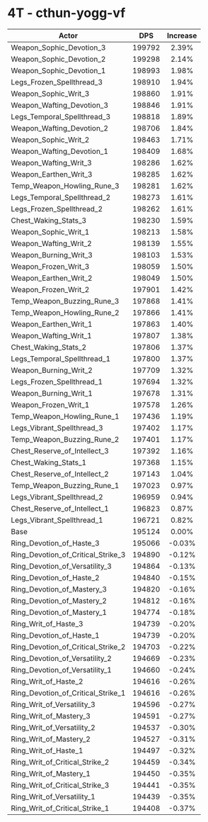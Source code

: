 # 4T - cthun-yogg-vf
| Actor | DPS | Increase |
|---|:---:|:---:|
|Weapon_Sophic_Devotion_3|199792|2.39%|
|Weapon_Sophic_Devotion_2|199298|2.14%|
|Weapon_Sophic_Devotion_1|198993|1.98%|
|Legs_Frozen_Spellthread_3|198910|1.94%|
|Weapon_Sophic_Writ_3|198860|1.91%|
|Weapon_Wafting_Devotion_3|198846|1.91%|
|Legs_Temporal_Spellthread_3|198818|1.89%|
|Weapon_Wafting_Devotion_2|198706|1.84%|
|Weapon_Sophic_Writ_2|198463|1.71%|
|Weapon_Wafting_Devotion_1|198409|1.68%|
|Weapon_Wafting_Writ_3|198286|1.62%|
|Weapon_Earthen_Writ_3|198285|1.62%|
|Temp_Weapon_Howling_Rune_3|198281|1.62%|
|Legs_Temporal_Spellthread_2|198273|1.61%|
|Legs_Frozen_Spellthread_2|198262|1.61%|
|Chest_Waking_Stats_3|198230|1.59%|
|Weapon_Sophic_Writ_1|198213|1.58%|
|Weapon_Wafting_Writ_2|198139|1.55%|
|Weapon_Burning_Writ_3|198103|1.53%|
|Weapon_Frozen_Writ_3|198059|1.50%|
|Weapon_Earthen_Writ_2|198049|1.50%|
|Weapon_Frozen_Writ_2|197901|1.42%|
|Temp_Weapon_Buzzing_Rune_3|197868|1.41%|
|Temp_Weapon_Howling_Rune_2|197866|1.41%|
|Weapon_Earthen_Writ_1|197863|1.40%|
|Weapon_Wafting_Writ_1|197807|1.38%|
|Chest_Waking_Stats_2|197806|1.37%|
|Legs_Temporal_Spellthread_1|197800|1.37%|
|Weapon_Burning_Writ_2|197709|1.32%|
|Legs_Frozen_Spellthread_1|197694|1.32%|
|Weapon_Burning_Writ_1|197678|1.31%|
|Weapon_Frozen_Writ_1|197578|1.26%|
|Temp_Weapon_Howling_Rune_1|197436|1.19%|
|Legs_Vibrant_Spellthread_3|197402|1.17%|
|Temp_Weapon_Buzzing_Rune_2|197401|1.17%|
|Chest_Reserve_of_Intellect_3|197392|1.16%|
|Chest_Waking_Stats_1|197368|1.15%|
|Chest_Reserve_of_Intellect_2|197143|1.04%|
|Temp_Weapon_Buzzing_Rune_1|197023|0.97%|
|Legs_Vibrant_Spellthread_2|196959|0.94%|
|Chest_Reserve_of_Intellect_1|196823|0.87%|
|Legs_Vibrant_Spellthread_1|196721|0.82%|
|Base|195124|0.00%|
|Ring_Devotion_of_Haste_3|195066|-0.03%|
|Ring_Devotion_of_Critical_Strike_3|194890|-0.12%|
|Ring_Devotion_of_Versatility_3|194864|-0.13%|
|Ring_Devotion_of_Haste_2|194840|-0.15%|
|Ring_Devotion_of_Mastery_3|194820|-0.16%|
|Ring_Devotion_of_Mastery_2|194812|-0.16%|
|Ring_Devotion_of_Mastery_1|194774|-0.18%|
|Ring_Writ_of_Haste_3|194739|-0.20%|
|Ring_Devotion_of_Haste_1|194739|-0.20%|
|Ring_Devotion_of_Critical_Strike_2|194703|-0.22%|
|Ring_Devotion_of_Versatility_2|194669|-0.23%|
|Ring_Devotion_of_Versatility_1|194660|-0.24%|
|Ring_Writ_of_Haste_2|194616|-0.26%|
|Ring_Devotion_of_Critical_Strike_1|194616|-0.26%|
|Ring_Writ_of_Versatility_3|194596|-0.27%|
|Ring_Writ_of_Mastery_3|194591|-0.27%|
|Ring_Writ_of_Versatility_2|194537|-0.30%|
|Ring_Writ_of_Mastery_2|194527|-0.31%|
|Ring_Writ_of_Haste_1|194497|-0.32%|
|Ring_Writ_of_Critical_Strike_2|194459|-0.34%|
|Ring_Writ_of_Mastery_1|194450|-0.35%|
|Ring_Writ_of_Critical_Strike_3|194441|-0.35%|
|Ring_Writ_of_Versatility_1|194439|-0.35%|
|Ring_Writ_of_Critical_Strike_1|194408|-0.37%|
